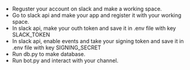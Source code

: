 - Reguster your account on slack and make a working space.
- Go to slack api and make your app and register it with your working space.
- In slack api, make your outh token and save it in .env file with key SLACK_TOKEN
- In slack api, enable events and take your signing token and save it in .env file with key SIGNING_SECRET
- Run db.py to make database.
- Run bot.py and interact with your channel.
